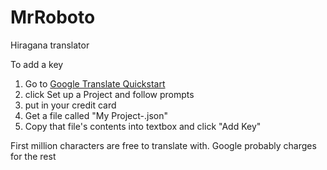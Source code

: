 # MrRoboto
Hiragana translator

To add a key
1. Go to [Google Translate Quickstart](https://cloud.google.com/translate/docs/quickstart)
2. click Set up a Project and follow prompts
3. put in your credit card
4. Get a file called "My Project-<numbers>.json"
5. Copy that file's contents into textbox and click "Add Key"

First million characters are free to translate with. Google probably charges for the rest

